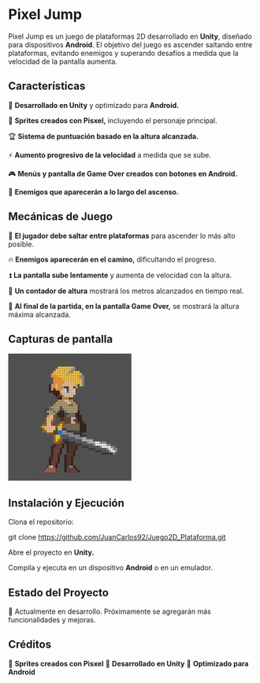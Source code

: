 # Pixel Jump

Pixel Jump es un juego de plataformas 2D desarrollado en **Unity**, diseñado para dispositivos **Android**. El objetivo del juego es ascender saltando entre plataformas, evitando enemigos y superando desafíos a medida que la velocidad de la pantalla aumenta.

## Características

📱 **Desarrollado en Unity** y optimizado para **Android.**

🎨 **Sprites creados con Pisxel,** incluyendo el personaje principal.

🏆 **Sistema de puntuación basado en la altura alcanzada.**

⚡ **Aumento progresivo de la velocidad** a medida que se sube.

🎮 **Menús y pantalla de Game Over creados con botones en Android.**

🦠 **Enemigos que aparecerán a lo largo del ascenso.**

## Mecánicas de Juego

🎯 **El jugador debe saltar entre plataformas** para ascender lo más alto posible.

🔥 **Enemigos aparecerán en el camino,** dificultando el progreso.

⏫ **La pantalla sube lentamente** y aumenta de velocidad con la altura.

📏 **Un contador de altura** mostrará los metros alcanzados en tiempo real.

🏁 **Al final de la partida, en la pantalla Game Over,** se mostrará la altura máxima alcanzada.

## Capturas de pantalla

![Texto alternativo](img/character.png)

## Instalación y Ejecución

Clona el repositorio:

git clone https://github.com/JuanCarlos92/Juego2D_Plataforma.git

Abre el proyecto en **Unity.**

Compila y ejecuta en un dispositivo **Android** o en un emulador.

## Estado del Proyecto

📌 Actualmente en desarrollo. Próximamente se agregarán más funcionalidades y mejoras.

## Créditos

🎨 **Sprites creados con Pisxel**
🚀 **Desarrollado en Unity**
📱 **Optimizado para Android**





